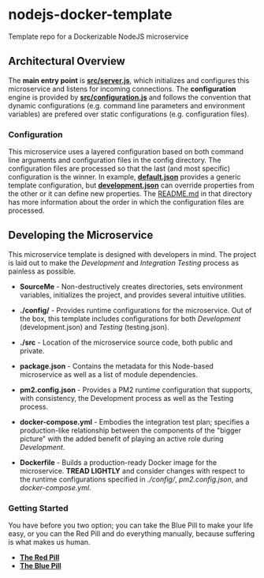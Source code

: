 # nodejs-docker-template
Template repo for a Dockerizable NodeJS microservice

## Architectural Overview
The **main entry point** is [**src/server.js**](src/server.js), which initializes and configures
this microservice and listens for incoming connections. The **configuration** 
engine is provided by [**src/configuration.js**](src/configuration.js) and follows the convention that dynamic 
configurations (e.g. command line parameters and environment variables) are 
prefered over static configurations (e.g. configuration files). 

### Configuration
This microservice uses a layered configuration based on both command line 
arguments and configuration files in the config directory. The configuration 
files are processed so that the last (and most specific) configuration is the 
winner. In example, [**default.json**](config/default.json) provides a generic template configuration, 
but [**development.json**](config/development.json) can override properties from the other or it can 
define new properties. The [README.md](config/README.md) in that directory 
has more information about the order in which the configuration files are 
processed. 

## Developing the Microservice
This microservice template is designed with developers in mind. The project is
laid out to make the _Development_ and _Integration Testing_ process as 
painless as possible. 

 * **SourceMe** - Non-destructively creates directories, sets environment 
  variables, initializes the project, and provides several intuitive utilities.

 * **./config/** - Provides runtime configurations for the microservice. Out of
  the box, this template includes configurations for both _Development_ 
  (development.json) and _Testing_ (testing.json).
 
 * **./src** - Location of the microservice source code, both public 
  and private.

 * **package.json** - Contains the metadata for this Node-based microservice as
  well as a list of module dependencies.
 
 * **pm2.config.json** - Provides a PM2 runtime configuration that supports,
  with consistency, the Development process as well as the Testing process.
 
 * **docker-compose.yml** - Embodies the integration test plan; specifies a
  production-like relationship between the components of the "bigger picture"
  with the added benefit of playing an active role during _Development_.

 * **Dockerfile** - Builds a production-ready Docker image for the 
  microservice. **TREAD LIGHTLY** and consider changes with respect to the 
  runtime configurations specified in _./config/_, _pm2.config.json_,
  and _docker-compose.yml_.

### Getting Started
You have before you two option; you can take the Blue Pill to make your life 
easy, or you can the Red Pill and do everything manually, because suffering 
is what makes us human.

  * [**The Red Pill**](docs/GettingStarted-RedPill.md)
  * [**The Blue Pill**](docs/GettingStarted-BluePill.md)
  
